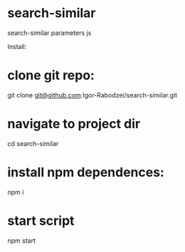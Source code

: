 # search-similar
search-similar parameters js

Install:
# clone git repo:
git clone git@github.com:Igor-Rabodzei/search-similar.git

# navigate to project dir
cd search-similar

# install npm dependences:
npm i

# start script
npm start
